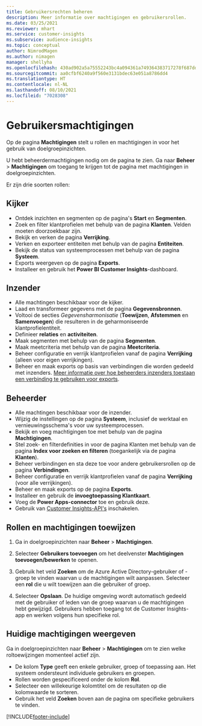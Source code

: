 ```yaml
---
title: Gebruikersrechten beheren
description: Meer informatie over machtigingen en gebruikersrollen.
ms.date: 03/25/2021
ms.reviewer: mhart
ms.service: customer-insights
ms.subservice: audience-insights
ms.topic: conceptual
author: NimrodMagen
ms.author: nimagen
manager: shellyha
ms.openlocfilehash: 430ad902a5a75552243bc4a094361a749364383717278f687dd6e8ef33749c6f
ms.sourcegitcommit: aa0cfbf6240a9f560e3131bdec63e051a8786dd4
ms.translationtype: HT
ms.contentlocale: nl-NL
ms.lasthandoff: 08/10/2021
ms.locfileid: "7028308"
---
```

# <a name="user-permissions"></a>Gebruikersmachtigingen

Op de pagina **Machtigingen** stelt u rollen en machtigingen in voor het gebruik van doelgroepinzichten.

U hebt beheerdermachtigingen nodig om de pagina te zien. Ga naar **Beheer** > **Machtigingen** om toegang te krijgen tot de pagina met machtigingen in doelgroepinzichten.

Er zijn drie soorten rollen:

## <a name="viewer"></a>Kijker

- Ontdek inzichten en segmenten op de pagina's **Start** en **Segmenten**.
- Zoek en filter klantprofielen met behulp van de pagina **Klanten**. Velden moeten doorzoekbaar zijn.
- Bekijk en verken de pagina **Verrijking**.
- Verken en exporteer entiteiten met behulp van de pagina **Entiteiten**.
- Bekijk de status van systeemprocessen met behulp van de pagina **Systeem**.
- Exports weergeven op de pagina **Exports**.
- Installeer en gebruik het **Power BI Customer Insights**-dashboard.

## <a name="contributor"></a>Inzender

- Alle machtingen beschikbaar voor de kijker.
- Laad en transformeer gegevens met de pagina **Gegevensbronnen**.
- Voltooi de secties *Gegevensharmonisatie* (**Toewijzen**, **Afstemmen** en **Samenvoegen**) die resulteren in de geharmoniseerde klantprofielentiteit.
- Definieer **relaties** en **activiteiten**.
- Maak segmenten met behulp van de pagina **Segmenten**.
- Maak meetcriteria met behulp van de pagina **Meetcriteria**.
- Beheer configuratie en verrijk klantprofielen vanaf de pagina **Verrijking** (alleen voor eigen verrijkingen).
- Beheer en maak exports op basis van verbindingen die worden gedeeld met inzenders. [Meer informatie over hoe beheerders inzenders toestaan een verbinding te gebruiken voor exports](connections.md#allow-contributors-to-use-a-connection-for-exports).

## <a name="administrator"></a>Beheerder

- Alle machtingen beschikbaar voor de inzender.
- Wijzig de instellingen op de pagina **Systeem**, inclusief de werktaal en vernieuwingsschema's voor uw systeemprocessen.
- Bekijk en voeg machtigingen toe met behulp van de pagina **Machtigingen**.
- Stel zoek- en filterdefinities in voor de pagina Klanten met behulp van de pagina **Index voor zoeken en filteren** (toegankelijk via de pagina **Klanten**).
- Beheer verbindingen en sta deze toe voor andere gebruikersrollen op de pagina **Verbindingen**.
- Beheer configuratie en verrijk klantprofielen vanaf de pagina **Verrijking** (voor alle verrijkingen).
- Beheer en maak exports op de pagina **Exports**.
- Installeer en gebruik de **invoegtoepassing Klantkaart**.
- Voeg de **Power Apps-connector** toe en gebruik deze.
- Gebruik van [Customer Insights-API's](apis.md) inschakelen.

## <a name="assign-roles-and-permissions"></a>Rollen en machtigingen toewijzen

1. Ga in doelgroepinzichten naar **Beheer** > **Machtigingen**.

1. Selecteer **Gebruikers toevoegen** om het deelvenster **Machtigingen toevoegen/bewerken** te openen.

1. Gebruik het veld **Zoeken** om de Azure Active Directory-gebruiker of -groep te vinden waarvan u de machtigingen wilt aanpassen. Selecteer een **rol** die u wilt toewijzen aan die gebruiker of groep.

1. Selecteer **Opslaan**. De huidige omgeving wordt automatisch gedeeld met de gebruiker of leden van de groep waarvan u de machtigingen hebt gewijzigd. Gebruikers hebben toegang tot de Customer Insights-app en werken volgens hun specifieke rol.

## <a name="view-current-permissions"></a>Huidige machtigingen weergeven

Ga in doelgroepinzichten naar **Beheer** > **Machtigingen** om te zien welke roltoewijzingen momenteel actief zijn.

- De kolom **Type** geeft een enkele gebruiker, groep of toepassing aan. Het systeem ondersteunt individuele gebruikers en groepen.
- Rollen worden gespecificeerd onder de kolom **Rol**.
- Selecteer een willekeurige kolomtitel om de resultaten op die kolomwaarde te sorteren.
- Gebruik het veld **Zoeken** boven aan de pagina om specifieke gebruikers te vinden.


[!INCLUDE[footer-include](../includes/footer-banner.md)]
